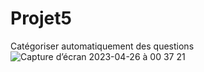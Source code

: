 # Projet5
Catégoriser automatiquement des questions
![Capture d’écran 2023-04-26 à 00 37 21](https://user-images.githubusercontent.com/129992854/234419170-dd6dc43b-2e07-4d1a-b5c3-4c3b585f80d7.png)
